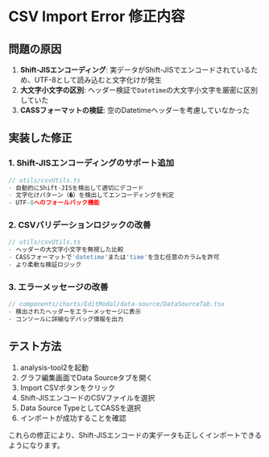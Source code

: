 # CSV Import Error 修正内容

## 問題の原因
1. **Shift-JISエンコーディング**: 実データがShift-JISでエンコードされているため、UTF-8として読み込むと文字化けが発生
2. **大文字小文字の区別**: ヘッダー検証で`Datetime`の大文字小文字を厳密に区別していた
3. **CASSフォーマットの検証**: 空のDatetimeヘッダーを考慮していなかった

## 実装した修正

### 1. Shift-JISエンコーディングのサポート追加
```typescript
// utils/csvUtils.ts
- 自動的にShift-JISを検出して適切にデコード
- 文字化けパターン（�）を検出してエンコーディングを判定
- UTF-8へのフォールバック機能
```

### 2. CSVバリデーションロジックの改善
```typescript
// utils/csvUtils.ts
- ヘッダーの大文字小文字を無視した比較
- CASSフォーマットで'datetime'または'time'を含む任意のカラムを許可
- より柔軟な検証ロジック
```

### 3. エラーメッセージの改善
```typescript
// components/charts/EditModal/data-source/DataSourceTab.tsx
- 検出されたヘッダーをエラーメッセージに表示
- コンソールに詳細なデバッグ情報を出力
```

## テスト方法
1. analysis-tool2を起動
2. グラフ編集画面でData Sourceタブを開く
3. Import CSVボタンをクリック
4. Shift-JISエンコードのCSVファイルを選択
5. Data Source TypeとしてCASSを選択
6. インポートが成功することを確認

これらの修正により、Shift-JISエンコードの実データも正しくインポートできるようになります。